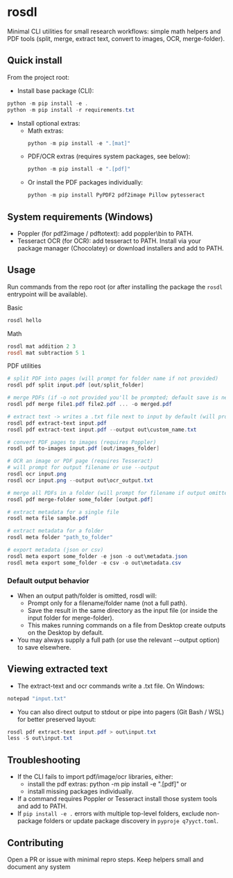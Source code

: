 # rosdl

Minimal CLI utilities for small research workflows: simple math helpers and PDF tools (split, merge, extract text, convert to images, OCR, merge-folder).

## Quick install

From the project root:

- Install base package (CLI):
```powershell
python -m pip install -e .
python -m pip install -r requirements.txt
```

- Install optional extras:
  - Math extras:
    ```powershell
    python -m pip install -e ".[mat]"
    ```
  - PDF/OCR extras (requires system packages, see below):
    ```powershell
    python -m pip install -e ".[pdf]"
    ```
  - Or install the PDF packages individually:
    ```powershell
    python -m pip install PyPDF2 pdf2image Pillow pytesseract
    ```

## System requirements (Windows)

- Poppler (for pdf2image / pdftotext): add poppler\bin to PATH.
- Tesseract OCR (for OCR): add tesseract to PATH.
Install via your package manager (Chocolatey) or download installers and add to PATH.

## Usage

Run commands from the repo root (or after installing the package the `rosdl` entrypoint will be available).

Basic
```powershell
rosdl hello
```

Math
```powershell
rosdl mat addition 2 3
rosdl mat subtraction 5 1
```

PDF utilities
```powershell
# split PDF into pages (will prompt for folder name if not provided)
rosdl pdf split input.pdf [out/split_folder]

# merge PDFs (if -o not provided you'll be prompted; default save is next to first input)
rosdl pdf merge file1.pdf file2.pdf ... -o merged.pdf

# extract text -> writes a .txt file next to input by default (will prompt for filename if not provided)
rosdl pdf extract-text input.pdf
rosdl pdf extract-text input.pdf --output out\custom_name.txt

# convert PDF pages to images (requires Poppler)
rosdl pdf to-images input.pdf [out/images_folder]

# OCR an image or PDF page (requires Tesseract)
# will prompt for output filename or use --output
rosdl ocr input.png
rosdl ocr input.png --output out\ocr_output.txt

# merge all PDFs in a folder (will prompt for filename if output omitted)
rosdl pdf merge-folder some_folder [output.pdf]

# extract metadata for a single file
rosdl meta file sample.pdf

# extract metadata for a folder
rosdl meta folder "path_to_folder"

# export metadata (json or csv)
rosdl meta export some_folder -e json -o out\metadata.json
rosdl meta export some_folder -e csv -o out\metadata.csv
```

### Default output behavior
- When an output path/folder is omitted, rosdl will:
  - Prompt only for a filename/folder name (not a full path).
  - Save the result in the same directory as the input file (or inside the input folder for merge-folder).
  - This makes running commands on a file from Desktop create outputs on the Desktop by default.
- You may always supply a full path (or use the relevant --output option) to save elsewhere.

## Viewing extracted text
- The extract-text and ocr commands write a .txt file. On Windows:
```powershell
notepad "input.txt"
```
- You can also direct output to stdout or pipe into pagers (Git Bash / WSL) for better preserved layout:
```powershell
rosdl pdf extract-text input.pdf > out\input.txt
less -S out\input.txt
```

## Troubleshooting
- If the CLI fails to import pdf/image/ocr libraries, either:
  - install the pdf extras: python -m pip install -e ".[pdf]" or
  - install missing packages individually.
- If a command requires Poppler or Tesseract install those system tools and add to PATH.
- If `pip install -e .` errors with multiple top-level folders, exclude non-package folders or update package discovery in `pyproje q7yyct.toml`.

## Contributing
Open a PR or issue with minimal repro steps. Keep helpers small and document any system
